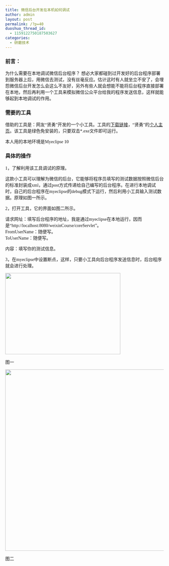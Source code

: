 ```yaml
---
title: 微信后台开发在本机如何调试
author: admin
layout: post
permalink: /?p=40
duoshuo_thread_id:
  - 1159122750187503627
categories:
  - 研磨技术
---
```

### <span>前言：</span>  


<span style="font-family:'Microsoft YaHei';font-size:14px;">为什么需要在本地调试微信后台程序？ 想必大家都碰到过开发好的后台程序部署到服务器上后，用微信去测试，没有丝毫反应。估计这时有人就坐立不安了，会埋怨微信后台开发怎么会这么不友好，另外有些人就会想能不能将后台程序直接部署在本地，然后再利用一个工具来模拟微信公众平台给我的程序发送信息，这样就能够起到本地调试的作用。</span> 



### <span>需要的工具</span>  


<span><span style="font-family:微软雅黑;font-size:14px;line-height:normal;">借助的工具是：网友“贤勇”开发的一个小工具。工具的<a href="http://files.cnblogs.com/linkbiz/WeiXinPost1.2.rar" target="_blank">下载链接</a>，“贤勇”的<a href="http://www.cnblogs.com/linkbiz/" target="_blank">个人主页</a>。</span><span style="font-size:14px;font-family:'Microsoft YaHei';">该工具是绿色免安装的，只要双击*.exe文件即可运行。</span><br /> </span> 

<span style="font-size:14px;font-family:'Microsoft YaHei';">本人用的本地环境是Myeclipse 10</span> 

### <span>具体的操作</span>  


<span style="font-family:'Microsoft YaHei';font-size:14px;">1，了解利用该工具调试的原理。</span> 

<span><span style="font-family:微软雅黑;font-size:14px;line-height:normal;">这款小工具可以理解为微信的后台，它能够将程序员填写的测试数据按照微信后台的标准封装成xml，通过post方式传递给自己编写的后台程序。在进行本地调试时，自己的后台程序在myeclipse的debug模式下运行，然后利用小工具输入测试数据。原理如图一所示。</span><br /> </span> 





<span><span style="font-family:微软雅黑;font-size:14px;line-height:normal;">2，打开工具，它的界面如图二所示。</span></span> 

<span><span style="font-family:微软雅黑;font-size:14px;line-height:normal;"></span></span> 

<div style="font-family:微软雅黑;font-size:14px;">
  请求网址：填写后台程序的地址，我是通过myeclipse在本地运行，因而是“http://localhost:8080/weixinCourse/coreServlet&#8221;。
</div>

<div style="font-family:微软雅黑;font-size:14px;">
  FromUserName：随便写。
</div>

<div style="font-family:微软雅黑;font-size:14px;">
  ToUserName：随便写。
</div>

<p style="font-family:微软雅黑;font-size:14px;">
  内容：填写你的测试信息。
</p>

<p style="font-family:微软雅黑;font-size:14px;">
</p>

<p style="font-family:微软雅黑;font-size:14px;">
  3，<span style="font-family:微软雅黑;font-size:14px;line-height:normal;">在myeclipse中设置断点，这样，只要小工具向后台程序发送信息时，后台程序就会进行处理。</span>
</p>



<img src="https://dl.dropboxusercontent.com/u/50176717/wp/how-to-debug-wechat/%E5%8E%9F%E7%90%86.png" width="366" height="258" class="alignleft" /> 

图一 



<img src="https://dl.dropboxusercontent.com/u/50176717/wp/how-to-debug-wechat/%E5%B7%A5%E5%85%B7%E7%95%8C%E9%9D%A2.png" width="953" height="576" class="alignnone" /> 

图二
